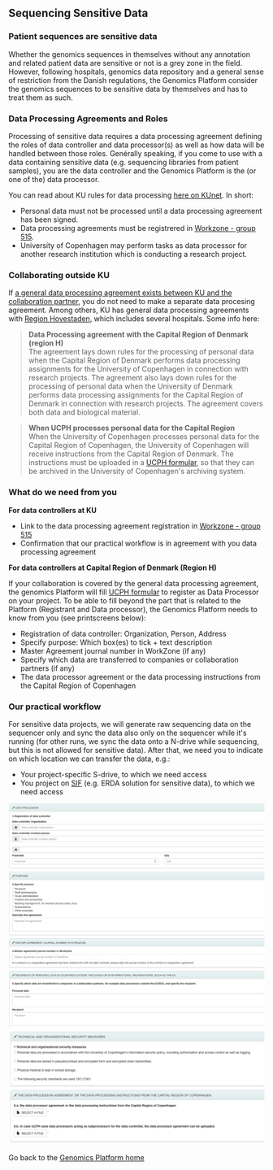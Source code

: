 ## Sequencing Sensitive Data

### Patient sequences are sensitive data
Whether the genomics sequences in themselves without any annotation and related patient data are sensitive or not is a grey zone in the field. However, following hospitals, genomics data repository and a general sense of restriction from the Danish regulations, the Genomics Platform consider the genomics sequences to be sensitive data by themselves and has to treat them as such. 

### Data Processing Agreements and Roles
Processing of sensitive data requires a data processing agreement defining the roles of data controller and data processor(s) as well as how data will be handled between those roles. Genérally speaking, if you come to use with a data containing sensitive data (e.g. sequencing libraries from patient samples), you are the data controller and the Genomics Platform is the (or one of the) data processor.

You can read about KU rules for data processing [here on KUnet](https://kunet.ku.dk/work-areas/research/data/personal-data/dataprocessors/Pages/default.aspx). In short:
   * Personal data must not be processed until a data processing agreement has been signed.
   * Data processing agreements must be registrered in [Workzone - group 515](https://kuforms.ku.dk/xform/frontend/FormEngine/v2/ShowForm.aspx?alias=FA3027&groupId=2&casefolderid=1&doctype=5&formid=4102).
   * University of Copenhagen may perform tasks as data processor for another research institution which is conducting a research project.

### Collaborating outside KU

If [a general data processing agreement exists between KU and the collaboration partner](https://kunet.ku.dk/work-areas/research/data/personal-data/statistics-denmark/Pages/default.aspx), you do not need to make a separate data procesing agreement. Among others, KU has general data processing agreements with [Region Hovestaden](https://www.regionh.dk/english/about-the-capital-region/facts-about-the-region/Pages/Organisational-chart-for-the-Capital-Region-of-Denmark.aspx), which includes several hospitals. Some info here:
>**Data Processing agreement with the Capital Region of Denmark (region H)**  
>The agreement lays down rules for the processing of personal data when the Capital Region of Denmark performs data processing assignments for the University of Copenhagen in connection with research projects. The agreement also lays down rules for the processing of personal data when the University of Denmark performs data processing assignments for the Capital Region of Denmark in connection with research projects.
The agreement covers both data and biological material. 

>**When UCPH processes personal data for the Capital Region**  
>When the University of Copenhagen processes personal data for the Capital Region of Copenhagen, the University of Copenhagen will receive instructions from the Capital Region of Denmark. The instructions must be uploaded in a [UCPH formular](https://kuforms.ku.dk/xform/frontend/FormEngine/v2/ShowForm.aspx?alias=FA3027&groupId=2&casefolderid=1&doctype=5&formid=4102), so that they can be archived in the University of Copenhagen's archiving system. 
    
### What do we need from you

**For data controllers at KU**
   * Link to the data processing agreement registration in  [Workzone - group 515](https://kuforms.ku.dk/xform/frontend/FormEngine/v2/ShowForm.aspx?alias=FA3027&groupId=2&casefolderid=1&doctype=5&formid=4102)
   * Confirmation that our practical workflow is in agreement with you data processing agreement

**For data controllers at Capital Region of Denmark (Region H)**

If your collaboration is covered by the general data processing agreement, the genomics Platform will fill [UCPH formular](https://kuforms.ku.dk/xform/frontend/FormEngine/v2/ShowForm.aspx?alias=FA3027&groupId=2&casefolderid=1&doctype=5&formid=4102) to register as Data Processor on your project. To be able to fill beyond the part that is related to the Platform (Registrant and Data processor), the Genomics Platform needs to know from you (see printscreens below):
   * Registration of data controller: Organization, Person, Address
   * Specify purpose: Which box(es) to tick + text description
   * Master Agreement journal number in WorkZone (if any)
   * Specify which data are transferred to companies or collaboration partners (if any)
   * The data processor agreement or the data processing instructions from the Capital Region of Copenhagen

### Our practical workflow
For sensitive data projects, we will generate raw sequencing data on the sequencer only and sync the data also only on the sequencer while it's running (for other runs, we sync the data onto a N-drive while sequencing, but this is not allowed for sensitive data). After that, we need you to indicate on which location we can transfer the data, e.g.:
   * Your project-specific S-drive, to which we need access
   * You project on [SIF](https://sif.ku.dk) (e.g. ERDA solution for sensitive data), to which we need access

![Form1](./images/Workzone-group515-Form1.png)
![Form2](./images/Workzone-group515-Form2.png)

Go back to the [Genomics Platform home](https://sundgenomics.github.io)
